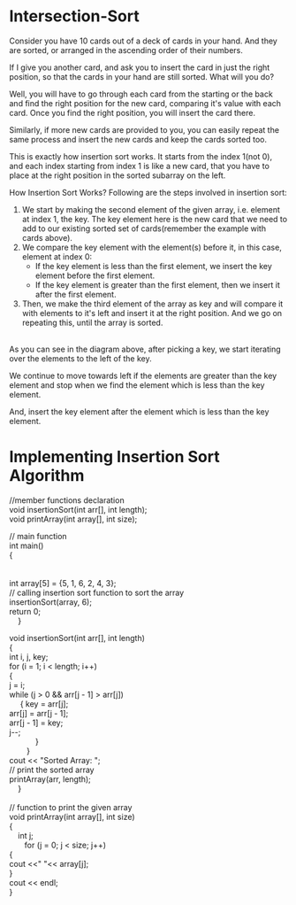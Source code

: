 # Intersection-Sort

Consider you have 10 cards out of a deck of cards in your hand. And they are sorted, or arranged in the ascending order of their numbers.

If I give you another card, and ask you to insert the card in just the right position, so that the cards in your hand are still sorted. What will you do?

Well, you will have to go through each card from the starting or the back and find the right position for the new card, comparing it's value with each card. Once you find the right position, you will insert the card there.

Similarly, if more new cards are provided to you, you can easily repeat the same process and insert the new cards and keep the cards sorted too.

This is exactly how insertion sort works. It starts from the index 1(not 0), and each index starting from index 1 is like a new card, that you have to place at the right position in the sorted subarray on the left.


How Insertion Sort Works?
Following are the steps involved in insertion sort:

1. We start by making the second element of the given array, i.e. element at index 1, the key. The key element here is the new card that we need to add to our existing sorted set of cards(remember the example with cards above).
2. We compare the key element with the element(s) before it, in this case, element at index 0:
    - If the key element is less than the first element, we insert the key element before the first element.
    - If the key element is greater than the first element, then we insert it after the first element.
3. Then, we make the third element of the array as key and will compare it with elements to it's left and insert it at the right position.
And we go on repeating this, until the array is sorted.<br/><br/>

As you can see in the diagram above, after picking a key, we start iterating over the elements to the left of the key.

We continue to move towards left if the elements are greater than the key element and stop when we find the element which is less than the key element.

And, insert the key element after the element which is less than the key element.
<br/>

# Implementing Insertion Sort Algorithm

//member functions declaration <br/>
void insertionSort(int arr[], int length); <br/>
void printArray(int array[], int size);<br/>
 
// main function<br/>
int main() <br/>
{               <br/>      <br/><br/>
	int array[5] = {5, 1, 6, 2, 4, 3};<br/>
	// calling insertion sort function to sort the array<br/>
	insertionSort(array, 6);   <br/>
	return 0;<br/>
&nbsp;&nbsp;&nbsp;&nbsp;}<br/>
 
void insertionSort(int arr[], int length) <br/>
{<br/>
	int i, j, key;<br/>
	for (i = 1; i < length; i++) <br/>
	{<br/>
		j = i;<br/>
 		while (j > 0 && arr[j - 1] > arr[j]) <br/>
 	&nbsp;&nbsp;&nbsp;&nbsp;	{
 			key = arr[j];<br/>
 			arr[j] = arr[j - 1];<br/>
 			arr[j - 1] = key;<br/>
 			j--;<br/>
 		&nbsp;&nbsp;&nbsp;&nbsp;&nbsp;&nbsp;&nbsp;&nbsp;&nbsp;&nbsp;&nbsp;&nbsp;}<br/>
	&nbsp;&nbsp;&nbsp;&nbsp;&nbsp;&nbsp;&nbsp;&nbsp;}<br/>
	cout << "Sorted Array: ";<br/>
	// print the sorted array<br/>
	printArray(arr, length);<br/>
&nbsp;&nbsp;&nbsp;&nbsp;}<br/>
<br/>
// function to print the given array <br/>
void printArray(int array[], int size)<br/>
{ <br/>
 &nbsp;&nbsp;&nbsp;	int j;<br/>
&nbsp;&nbsp;&nbsp;&nbsp;&nbsp;&nbsp;	for (j = 0; j < size; j++)<br/>
	{<br/>
 		cout <<" "<< array[j];<br/>
 	}<br/>
 	cout << endl;<br/>
}<br/>
